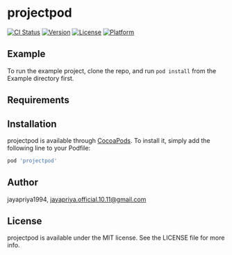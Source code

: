 # projectpod

[![CI Status](http://img.shields.io/travis/jayapriya1994/projectpod.svg?style=flat)](https://travis-ci.org/jayapriya1994/projectpod)
[![Version](https://img.shields.io/cocoapods/v/projectpod.svg?style=flat)](http://cocoapods.org/pods/projectpod)
[![License](https://img.shields.io/cocoapods/l/projectpod.svg?style=flat)](http://cocoapods.org/pods/projectpod)
[![Platform](https://img.shields.io/cocoapods/p/projectpod.svg?style=flat)](http://cocoapods.org/pods/projectpod)

## Example

To run the example project, clone the repo, and run `pod install` from the Example directory first.

## Requirements

## Installation

projectpod is available through [CocoaPods](http://cocoapods.org). To install
it, simply add the following line to your Podfile:

```ruby
pod 'projectpod'
```

## Author

jayapriya1994, jayapriya.official.10.11@gmail.com

## License

projectpod is available under the MIT license. See the LICENSE file for more info.
